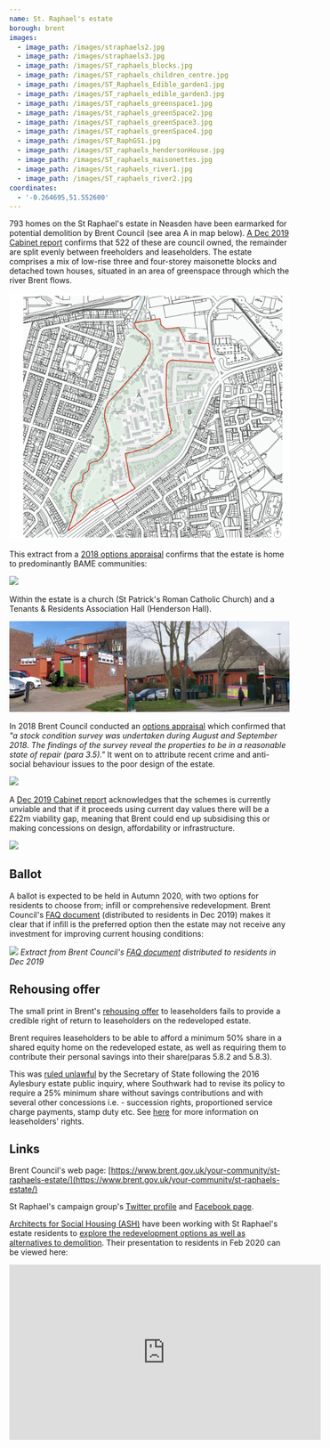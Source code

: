 ```yaml
---
name: St. Raphael's estate
borough: brent
images:
  - image_path: /images/straphaels2.jpg
  - image_path: /images/straphaels3.jpg
  - image_path: /images/ST_raphaels_blocks.jpg
  - image_path: /images/ST_raphaels_children_centre.jpg
  - image_path: /images/ST_Raphaels_Edible_garden1.jpg
  - image_path: /images/ST_raphaels_edible_garden3.jpg
  - image_path: /images/ST_raphaels_greenspace1.jpg
  - image_path: /images/St_raphaels_greenSpace2.jpg
  - image_path: /images/ST_raphaels_greenSpace3.jpg
  - image_path: /images/ST_raphaels_greenSpace4.jpg
  - image_path: /images/ST_RaphGS1.jpg
  - image_path: /images/ST_raphaels_hendersonHouse.jpg
  - image_path: /images/ST_raphaels_maisonettes.jpg
  - image_path: /images/St_raphaels_river1.jpg
  - image_path: /images/ST_raphaels_river2.jpg
coordinates:
  - '-0.264695,51.552600'
---
```

793 homes on the St Raphael's estate in Neasden have been earmarked for potential demolition by Brent Council (see area A in map below). [A Dec 2019 Cabinet report](http://democracy.brent.gov.uk/documents/s92415/09.%20Cabinet%20Report_Future%20St%20Raphaels%20Masterplanning_Final%2026%2011%2019.pdf) confirms that 522 of these are council owned, the remainder are split evenly between freeholders and leaseholders. The estate comprises a mix of low-rise three and four-storey maisonette blocks and detached town houses, situated in an area of greenspace through which the river Brent flows. 

![](/images/raphaelboundary.png)

This extract from a [2018 options appraisal](http://democracy.brent.gov.uk/documents/s74722/07.%20St%20Raphaels%20Estate%20Cabinet%20Report.pdf) confirms that the estate is home to predominantly BAME communities:

![](/images/bame.png)

Within the estate is a church (St Patrick's Roman Catholic Church) and a Tenants & Residents Association Hall (Henderson Hall).

![](/images/stpatrick.jpg)

In 2018 Brent Council conducted an [options appraisal](http://democracy.brent.gov.uk/documents/s74722/07.%20St%20Raphaels%20Estate%20Cabinet%20Report.pdf) which confirmed that _"a stock condition survey was undertaken during August and September 2018. The findings of the survey reveal the properties to be in a reasonable state of repair (para 3.5)."_ It went on to attribute recent crime and anti-social behaviour issues to the poor design of the estate. 

![](/images/raphaelcrime.png)

A [Dec 2019 Cabinet report](http://democracy.brent.gov.uk/documents/s92415/09.%20Cabinet%20Report_Future%20St%20Raphaels%20Masterplanning_Final%2026%2011%2019.pdf) acknowledges that the schemes is currently unviable and that if it proceeds using current day values there will be a £22m viability gap, meaning that Brent could end up subsidising this or making concessions on design, affordability or infrastructure.

![](/images/viabilitygap.png)

## Ballot

A ballot is expected to be held in Autumn 2020, with two options for residents to choose from; infill or comprehensive redevelopment. Brent Council's [FAQ document](/images/st-raphaels-faq.pdf) (distributed to residents in Dec 2019) makes it clear that if infill is the preferred option then the estate may not receive any investment for improving current housing conditions:  

![](/images/st-raphaels-faq.png)
*Extract from Brent Council's [FAQ document](/images/st-raphaels-faq.pdf) distributed to residents in Dec 2019*

## Rehousing offer
The small print in Brent's [rehousing offer](http://democracy.brent.gov.uk/documents/s60550/Improving%20the%20Housing%20Offer%20for%20Tenants%20and%20Leaseholders.pdf) to leaseholders fails to provide a credible right of return to leaseholders on the redeveloped estate.

Brent requires leaseholders to be able to afford a minimum 50% share in a shared equity home on the redeveloped estate, as well as requiring them to contribute their personal savings into their share(paras 5.8.2 and 5.8.3).

This was [ruled unlawful]() by the Secretary of State following the 2016 Aylesbury estate public inquiry, where Southwark had to revise its policy to require a 25% minimum share without savings contributions and with several other concessions i.e. - succession rights, proportioned service charge payments, stamp duty etc. See [here](https://regenwatch.github.io/guide/#leaseholders) for more information on leaseholders' rights.

## Links
Brent Council's web page: [https://www.brent.gov.uk/your-community/st-raphaels-estate/](https://www.brent.gov.uk/your-community/st-raphaels-estate/)

St Raphael's campaign group's [Twitter profile](https://twitter.com/StRaphaelsest) and [Facebook page](https://www.facebook.com/groups/2678710982/).

[Architects for Social Housing (ASH)](https://architectsforsocialhousing.co.uk) have been working with St Raphael's estate residents to [explore the redevelopment options as well as alternatives to demolition](https://architectsforsocialhousing.co.uk/2020/03/12/the-future-of-st-raphaels-estate-design-options-by-karakusevic-carson-architects-and-their-role-in-the-consultation-of-residents-by-brent-council/). Their presentation to residents in Feb 2020 can be viewed here:

<iframe width="560" height="315" src="https://www.youtube.com/embed/wIo-YCFHxa0" frameborder="0" allow="accelerometer; autoplay; encrypted-media; gyroscope; picture-in-picture" allowfullscreen></iframe>
